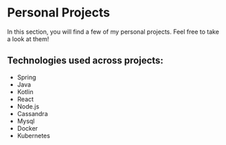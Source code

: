 # Personal Projects

In this section, you will find a few of my personal projects. Feel free to take a look at them!


## Technologies used across projects:

- Spring
- Java
- Kotlin
- React
- Node.js
- Cassandra
- Mysql
- Docker
- Kubernetes